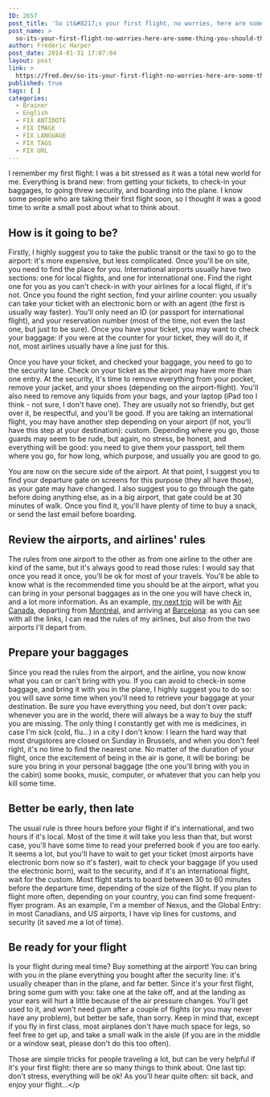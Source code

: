 ```yaml
---
ID: 2657
post_title: 'So it&#8217;s your first flight, no worries, here are some thing you should think about'
post_name: >
  so-its-your-first-flight-no-worries-here-are-some-thing-you-should-think-about
author: Frédéric Harper
post_date: 2014-01-31 17:07:04
layout: post
link: >
  https://fred.dev/so-its-your-first-flight-no-worries-here-are-some-thing-you-should-think-about/
published: true
tags: [ ]
categories:
  - Brainer
  - English
  - FIX ANTIDOTE
  - FIX IMAGE
  - FIX LANGUAGE
  - FIX TAGS
  - FIX URL
---
```

I remember my first flight: I was a bit stressed as it was a total new world for me. Everything is brand new: from getting your tickets, to check-in your baggages, to going threw security, and boarding into the plane. I know some people who are taking their first flight soon, so I thought it was a good time to write a small post about what to think about.
<h2>How is it going to be?</h2>
Firstly, I highly suggest you to take the public transit or the taxi to go to the airport: it's more expensive, but less complicated. Once you'll be on site, you need to find the place for you. International airports usually have two sections: one for local flights, and one for international one. Find the right one for you as you can't check-in with your airlines for a local flight, if it's not. Once you found the right section, find your airline counter: you usually can take your ticket with an electronic born or with an agent (the first is usually way faster). You'll only need an ID (or passport for international flight), and your reservation number (most of the time, not even the last one, but just to be sure). Once you have your ticket, you may want to check your baggage: if you were at the counter for your ticket, they will do it, if not, most airlines usually have a line just for this.

Once you have your ticket, and checked your baggage, you need to go to the security lane. Check on your ticket as the airport may have more than one entry. At the security, it's time to remove everything from your pocket, remove your jacket, and your shoes (depending on the airport-flight). You'll also need to remove any liquids from your bags, and your laptop (iPad too I think - not sure, I don't have one). They are usually not so friendly, but get over it, be respectful, and you'll be good. If you are taking an international flight, you may have another step depending on your airport (if not, you'll have this step at your destination): custom. Depending where you go, those guards may seem to be rude, but again, no stress, be honest, and everything will be good: you need to give them your passport, tell them where you go, for how long, which purpose, and usually you are good to go.

You are now on the secure side of the airport. At that point, I suggest you to find your departure gate on screens for this purpose (they all have those), as your gate may have changed. I also suggest you to go through the gate before doing anything else, as in a big airport, that gate could be at 30 minutes of walk. Once you find it, you'll have plenty of time to buy a snack, or send the last email before boarding.
<h2>Review the airports, and airlines' rules</h2>
The rules from one airport to the other as from one airline to the other are kind of the same, but it's always good to read those rules: I would say that once you read it once, you’ll be ok for most of your travels. You'll be able to know what is the recommended time you should be at the airport, what you can bring in your personal baggages as in the one you will have check in, and a lot more information. As an example, <a title="I’m going to Barcelona in Spain, anything else a tourist should do?" href="https://fred.dev/im-going-barcelona-spain-anything-else-tourist/">my next trip</a> will be with <a title="Air Canada Information &amp; Services" href="https://www.aircanada.com/en/travelinfo/index.html">Air Canada</a>, departing from <a title="Montréal's airport information for passengers" href="https://www.admtl.com/Passengers/Formalities/Home.aspx">Montréal</a>, and arriving at <a title="Barcelona's airport information for passengers" href="https://www.aena-aeropuertos.es/csee/Satellite/aeropuertos/en/Page/1046686258511//Passengers.html">Barcelona</a>: as you can see with all the links, I can read the rules of my airlines, but also from the two airports I'll depart from.
<h2>Prepare your baggages</h2>
Since you read the rules from the airport, and the airline, you now know what you can or can't bring with you. If you can avoid to check-in some baggage, and bring it with you in the plane, I highly suggest you to do so: you will save some time when you'll need to retrieve your baggage at your destination. Be sure you have everything you need, but don't over pack: whenever you are in the world, there will always be a way to buy the stuff you are missing. The only thing I constantly get with me is medicines, in case I'm sick (cold, flu...) in a city I don't know: I learn the hard way that most drugstores are closed on Sunday in Brussels, and when you don't feel right, it's no time to find the nearest one. No matter of the duration of your flight, once the excitement of being in the air is gone, it will be boring: be sure you bring in your personal baggage (the one you'll bring with you in the cabin) some books, music, computer, or whatever that you can help you kill some time.
<h2>Better be early, then late</h2>
The usual rule is three hours before your flight if it's international, and two hours if it's local. Most of the time it will take you less than that, but worst case, you'll have some time to read your preferred book if you are too early. It seems a lot, but you'll have to wait to get your ticket (most airports have electronic born now so it's faster), wait to check your baggage (if you used the electronic born), wait to the security, and if it's an international flight, wait for the custom. Most flight starts to board between 30 to 60 minutes before the departure time, depending of the size of the flight. If you plan to flight more often, depending on your country, you can find some frequent-flyer program. As an example, I'm a member of Nexus, and the Global Entry: in most Canadians, and US airports, I have vip lines for customs, and security (it saved me a lot of time).
<h2>Be ready for your flight</h2>
Is your flight during meal time? Buy something at the airport! You can bring with you in the plane everything you bought after the security line: it's usually cheaper than in the plane, and far better. Since it's your first flight, bring some gum with you: take one at the take off, and at the landing as your ears will hurt a little because of the air pressure changes. You'll get used to it, and won't need gum after a couple of flights (or you may never have any problem), but better be safe, than sorry. Keep in mind that, except if you fly in first class, most airplanes don't have much space for legs, so feel free to get up, and take a small walk in the aisle (if you are in the middle or a window seat, please don't do this too often).

Those are simple tricks for people traveling a lot, but can be very helpful if it's your first flight: there are so many things to think about. One last tip: don't stress, everything will be ok! As you'll hear quite often: sit back, and enjoy your flight...&lt;/p